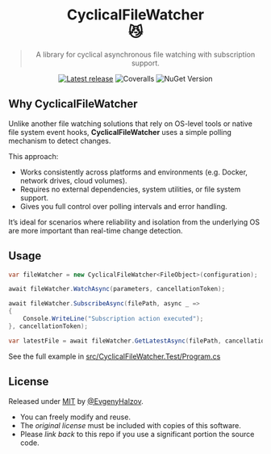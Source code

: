 <div align="center">

# CyclicalFileWatcher <br> :smirk_cat:

> A library for cyclical asynchronous file watching with subscription support.

[![Latest release](https://github.com/abatar1/CyclicalFileWatcher/actions/workflows/main.yml/badge.svg)](https://github.com/abatar1/CyclicalFileWatcher/actions/workflows/main.yml)
![Coveralls](https://img.shields.io/coverallsCoverage/github/abatar1/CyclicalFileWatcher?label=Test%20coverage&link=https%3A%2F%2Fcoveralls.io%2Fgithub%2Fabatar1%CyclicalFileWatcher)
![NuGet Version](https://img.shields.io/nuget/v/CyclicalFileWatcher?label=NuGet%20version&color=white&link=https%3A%2F%2Fwww.nuget.org%2Fpackages%CyclicalFileWatcher)

</div>

## Why CyclicalFileWatcher

Unlike another file watching solutions that rely on OS-level tools or native file system event hooks, **CyclicalFileWatcher** uses a simple polling mechanism to detect changes.  

This approach:

- Works consistently across platforms and environments (e.g. Docker, network drives, cloud volumes).
- Requires no external dependencies, system utilities, or file system support.
- Gives you full control over polling intervals and error handling.

It’s ideal for scenarios where reliability and isolation from the underlying OS are more important than real-time change detection.

## Usage

```csharp
var fileWatcher = new CyclicalFileWatcher<FileObject>(configuration);

await fileWatcher.WatchAsync(parameters, cancellationToken);

await fileWatcher.SubscribeAsync(filePath, async _ =>
{
    Console.WriteLine("Subscription action executed");
}, cancellationToken);

var latestFile = await fileWatcher.GetLatestAsync(filePath, cancellationToken);
```

See the full example in [src/CyclicalFileWatcher.Test/Program.cs](https://github.com/abatar1/CyclicalFileWatcher/blob/main/src/CyclicalFileWatcher.Test/Program.cs)

## License

Released under [MIT](LICENSE) by [@EvgenyHalzov](https://github.com/abatar1).

- You can freely modify and reuse.
- The _original license_ must be included with copies of this software.
- Please _link back_ to this repo if you use a significant portion the source code.
